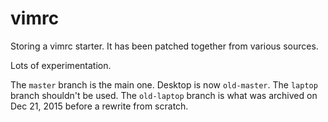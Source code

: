 vimrc
=====

Storing a vimrc starter. It has been patched together from various sources.

Lots of experimentation.

The `master` branch is the main one. Desktop is now `old-master`. The `laptop` branch shouldn't be used. The `old-laptop` branch is what was archived on Dec 21, 2015 before a rewrite from scratch.
